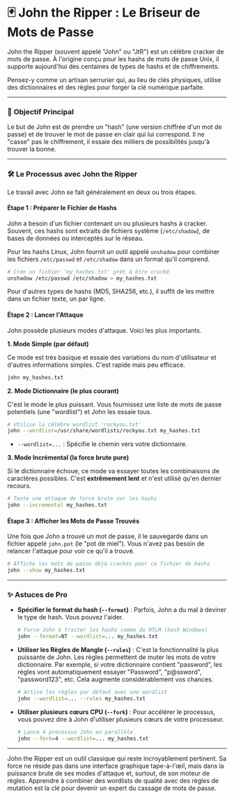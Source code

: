 # 🃏 John the Ripper : Le Briseur de Mots de Passe

John the Ripper (souvent appelé "John" ou "JtR") est un célèbre cracker de mots de passe. À l'origine conçu pour les hashs de mots de passe Unix, il supporte aujourd'hui des centaines de types de hashs et de chiffrements.

Pensez-y comme un artisan serrurier qui, au lieu de clés physiques, utilise des dictionnaires et des règles pour forger la clé numérique parfaite.

---

### 🎯 **Objectif Principal**

Le but de John est de prendre un "hash" (une version chiffrée d'un mot de passe) et de trouver le mot de passe en clair qui lui correspond. Il ne "casse" pas le chiffrement, il essaie des milliers de possibilités jusqu'à trouver la bonne.

---

### 🛠️ **Le Processus avec John the Ripper**

Le travail avec John se fait généralement en deux ou trois étapes.

#### Étape 1 : Préparer le Fichier de Hashs

John a besoin d'un fichier contenant un ou plusieurs hashs à cracker. Souvent, ces hashs sont extraits de fichiers système (`/etc/shadow`), de bases de données ou interceptés sur le réseau.

Pour les hashs Linux, John fournit un outil appelé `unshadow` pour combiner les fichiers `/etc/passwd` et `/etc/shadow` dans un format qu'il comprend.

```bash
# Crée un fichier 'my_hashes.txt' prêt à être cracké
unshadow /etc/passwd /etc/shadow > my_hashes.txt
```

Pour d'autres types de hashs (MD5, SHA256, etc.), il suffit de les mettre dans un fichier texte, un par ligne.

#### Étape 2 : Lancer l'Attaque

John possède plusieurs modes d'attaque. Voici les plus importants.

**1. Mode Simple (par défaut)**

Ce mode est très basique et essaie des variations du nom d'utilisateur et d'autres informations simples. C'est rapide mais peu efficace.

```bash
john my_hashes.txt
```

**2. Mode Dictionnaire (le plus courant)**

C'est le mode le plus puissant. Vous fournissez une liste de mots de passe potentiels (une "wordlist") et John les essaie tous.

```bash
# Utilise la célèbre wordlist 'rockyou.txt'
john --wordlist=/usr/share/wordlists/rockyou.txt my_hashes.txt
```

*   `--wordlist=...` : Spécifie le chemin vers votre dictionnaire.

**3. Mode Incrémental (la force brute pure)**

Si le dictionnaire échoue, ce mode va essayer toutes les combinaisons de caractères possibles. C'est **extrêmement lent** et n'est utilisé qu'en dernier recours.

```bash
# Tente une attaque de force brute sur les hashs
john --incremental my_hashes.txt
```

#### Étape 3 : Afficher les Mots de Passe Trouvés

Une fois que John a trouvé un mot de passe, il le sauvegarde dans un fichier appelé `john.pot` (le "pot de miel"). Vous n'avez pas besoin de relancer l'attaque pour voir ce qu'il a trouvé.

```bash
# Affiche les mots de passe déjà crackés pour ce fichier de hashs
john --show my_hashes.txt
```

---

### ✨ **Astuces de Pro**

*   **Spécifier le format du hash (`--format`)** : Parfois, John a du mal à deviner le type de hash. Vous pouvez l'aider.
    ```bash
    # Force John à traiter les hashs comme du NTLM (hash Windows)
    john --format=NT --wordlist=... my_hashes.txt
    ```

*   **Utiliser les Règles de Mangle (`--rules`)** : C'est la fonctionnalité la plus puissante de John. Les règles permettent de muter les mots de votre dictionnaire. Par exemple, si votre dictionnaire contient "password", les règles vont automatiquement essayer "Password", "p@ssword", "password123", etc. Cela augmente considérablement vos chances.
    ```bash
    # Active les règles par défaut avec une wordlist
    john --wordlist=... --rules my_hashes.txt
    ```

*   **Utiliser plusieurs cœurs CPU (`--fork`)** : Pour accélérer le processus, vous pouvez dire à John d'utiliser plusieurs cœurs de votre processeur.
    ```bash
    # Lance 4 processus John en parallèle
    john --fork=4 --wordlist=... my_hashes.txt
    ```

---

John the Ripper est un outil classique qui reste incroyablement pertinent. Sa force ne réside pas dans une interface graphique tape-à-l'œil, mais dans la puissance brute de ses modes d'attaque et, surtout, de son moteur de règles. Apprendre à combiner des wordlists de qualité avec des règles de mutation est la clé pour devenir un expert du cassage de mots de passe.
